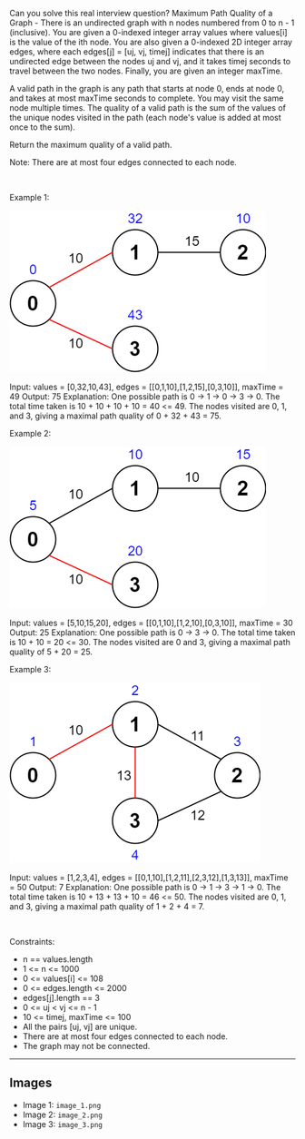 Can you solve this real interview question? Maximum Path Quality of a Graph - There is an undirected graph with n nodes numbered from 0 to n - 1 (inclusive). You are given a 0-indexed integer array values where values[i] is the value of the ith node. You are also given a 0-indexed 2D integer array edges, where each edges[j] = [uj, vj, timej] indicates that there is an undirected edge between the nodes uj and vj, and it takes timej seconds to travel between the two nodes. Finally, you are given an integer maxTime.

A valid path in the graph is any path that starts at node 0, ends at node 0, and takes at most maxTime seconds to complete. You may visit the same node multiple times. The quality of a valid path is the sum of the values of the unique nodes visited in the path (each node's value is added at most once to the sum).

Return the maximum quality of a valid path.

Note: There are at most four edges connected to each node.

 

Example 1:

![Example 1](./image_1.png)


Input: values = [0,32,10,43], edges = [[0,1,10],[1,2,15],[0,3,10]], maxTime = 49
Output: 75
Explanation:
One possible path is 0 -> 1 -> 0 -> 3 -> 0. The total time taken is 10 + 10 + 10 + 10 = 40 <= 49.
The nodes visited are 0, 1, and 3, giving a maximal path quality of 0 + 32 + 43 = 75.


Example 2:

![Example 2](./image_2.png)


Input: values = [5,10,15,20], edges = [[0,1,10],[1,2,10],[0,3,10]], maxTime = 30
Output: 25
Explanation:
One possible path is 0 -> 3 -> 0. The total time taken is 10 + 10 = 20 <= 30.
The nodes visited are 0 and 3, giving a maximal path quality of 5 + 20 = 25.


Example 3:

![Example 3](./image_3.png)


Input: values = [1,2,3,4], edges = [[0,1,10],[1,2,11],[2,3,12],[1,3,13]], maxTime = 50
Output: 7
Explanation:
One possible path is 0 -> 1 -> 3 -> 1 -> 0. The total time taken is 10 + 13 + 13 + 10 = 46 <= 50.
The nodes visited are 0, 1, and 3, giving a maximal path quality of 1 + 2 + 4 = 7.


 

Constraints:

 * n == values.length
 * 1 <= n <= 1000
 * 0 <= values[i] <= 108
 * 0 <= edges.length <= 2000
 * edges[j].length == 3
 * 0 <= uj < vj <= n - 1
 * 10 <= timej, maxTime <= 100
 * All the pairs [uj, vj] are unique.
 * There are at most four edges connected to each node.
 * The graph may not be connected.

---

## Images

- Image 1: `image_1.png`
- Image 2: `image_2.png`
- Image 3: `image_3.png`
